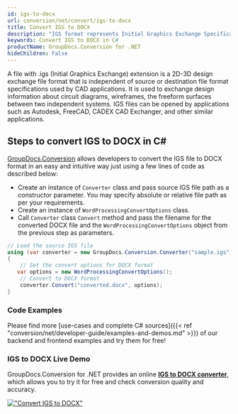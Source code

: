 ```yaml
---
id: igs-to-docx
url: conversion/net/convert/igs-to-docx
title: Convert IGS to DOCX
description: "IGS format represents Initial Graphics Exchange Specification (IGES) with .igs extension. Learn how to convert IGS to DOCX file programmatically in C# language using GroupDocs.Conversion for .NET library."
keywords: Convert IGS to DOCX in C#
productName: GroupDocs.Conversion for .NET
hideChildren: False
---
```


A file with .igs (Initial Graphics Exchange) extension is a 2D-3D design exchange file format that is independent of source or destination file format specifications used by CAD applications. It is used to exchange design information about circuit diagrams, wireframes, the freeform surfaces between two independent systems. IGS files can be opened by applications such as Autodesk, FreeCAD, CADEX CAD Exchanger, and other similar applications.

## Steps to convert IGS to DOCX in C#

[GroupDocs.Conversion](https://products.groupdocs.com/conversion/net) allows developers to convert the IGS file to DOCX format in an easy and intuitive way just using a few lines of code as described below:

* Create an instance of `Converter` class and pass source IGS file path as a constructor parameter. You may specify absolute or relative file path as per your requirements. 
* Create an instance of `WordProcessingConvertOptions` class.
* Call `Converter` class `Convert` method and pass the filename for the converted DOCX file and the `WordProcessingConvertOptions` object from the previous step as parameters.

```csharp
// Load the source IGS file
using (var converter = new GroupDocs.Conversion.Converter("sample.igs"))
{
    // Set the convert options for DOCX format
   var options = new WordProcessingConvertOptions();
    // Convert to DOCX format
    converter.Convert("converted.docx", options);
}
```

### Code Examples

Please find more [use-cases and complete C# sources]({{< ref "conversion/net/developer-guide/examples-and-demos.md" >}}) of our backend and frontend examples and try them for free!

### IGS to DOCX Live Demo

GroupDocs.Conversion for .NET provides an online [**IGS to DOCX converter**](https://products.groupdocs.app/conversion/igs-to-docx), which allows you to try it for free and check conversion quality and accuracy.

[!["Convert IGS to DOCX"](conversion/net/images/convert-to-docx/convert-igs-to-docx.png)](https://products.groupdocs.app/conversion/igs-to-docx)